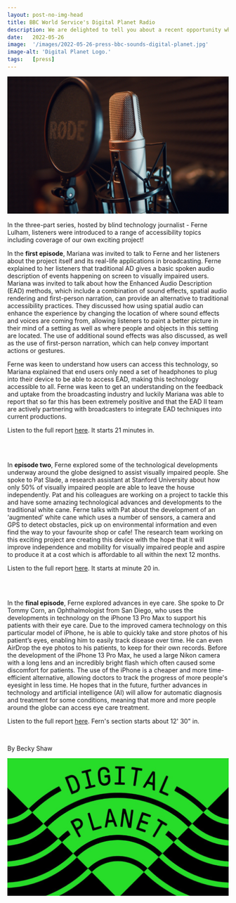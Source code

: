 ```yaml
---
layout: post-no-img-head
title: BBC World Service's Digital Planet Radio
description: We are delighted to tell you about a recent opportunity where Mariana and our project were featured in a series of accessibility segments on BBC World Service's Digital Planet, a weekly tech radio show.
date:   2022-05-26
image:  '/images/2022-05-26-press-bbc-sounds-digital-planet.jpg'
image-alt: 'Digital Planet Logo.'
tags:   [press]
---
```


![Microphone](../images/2022-05-26-press-bbc-sounds-digital-planet-mic.jpg)

In the three-part series, hosted by blind technology journalist - Ferne Lulham, listeners were introduced to a range of accessibility topics including coverage of our own exciting project!

In the **first episode**, Mariana was invited to talk to Ferne and her listeners about the project itself and its real-life applications in broadcasting. Ferne explained to her listeners that traditional AD gives a basic spoken audio description of events happening on screen to visually impaired users. Mariana was invited to talk about how the Enhanced Audio Description (EAD) methods, which include a combination of sound effects, spatial audio rendering and first-person narration, can provide an alternative to traditional accessibility practices. They discussed how using spatial audio can enhance the experience by changing the location of where sound effects and voices are coming from, allowing listeners to paint a better picture in their mind of a setting as well as where people and objects in this setting are located. The use of additional sound effects was also discussed, as well as the use of first-person narration, which can help convey important actions or gestures. 

Ferne was keen to understand how users can access this technology, so Mariana explained that end users only need a set of headphones to plug into their device to be able to access EAD, making this technology accessible to all. Ferne was keen to get an understanding on the feedback and uptake from the broadcasting industry and luckily Mariana was able to report that so far this has been extremely positive and that the EAD II team are actively partnering with broadcasters to integrate EAD techniques into current productions. 

Listen to the full report [here](https://www.bbc.co.uk/sounds/play/w3ct1ltc). It starts 21 minutes in.

<br><br>

In **episode two**, Ferne explored some of the technological developments underway around the globe designed to assist visually impaired people. She spoke to Pat Slade, a research assistant at Stanford University about how only 50% of visually impaired people are able to leave the house independently. Pat and his colleagues are working on a project to tackle this and have some amazing technological advances and developments to the traditional white cane. Ferne talks with Pat about the development of an ‘augmented’ white cane which uses a number of sensors, a camera and GPS to detect obstacles, pick up on environmental information and even find the way to your favourite shop or cafe! The research team working on this exciting project are creating this device with the hope that it will improve independence and mobility for visually impaired people and aspire to produce it at a cost which is affordable to all within the next 12 months. 

Listen to the full report [here](https://www.bbc.co.uk/sounds/play/w3ct1ltd). It starts at minute 20 in.

<br><br>

In the **final episode**, Ferne explored advances in eye care. She spoke to Dr Tommy Corn, an Ophthalmologist from San Diego, who uses the developments in technology on the iPhone 13 Pro Max to support his patients with their eye care. Due to the improved camera technology on this particular model of iPhone, he is able to quickly take and store photos of his patient’s eyes, enabling him to easily track disease over time. He can even AirDrop the eye photos to his patients, to keep for their own records. Before the development of the iPhone 13 Pro Max, he used a large Nikon camera with a long lens and an incredibly bright flash which often caused some discomfort for patients. The use of the iPhone is a cheaper and more time-efficient alternative, allowing doctors to track the progress of more people's eyesight in less time. He hopes that in the future, further advances in technology and artificial intelligence (AI) will allow for automatic diagnosis and treatment for some conditions, meaning that more and more people around the globe can access eye care treatment. 

Listen to the full report [here](https://www.bbc.co.uk/sounds/play/w3ct1ltf). Fern's section starts about 12' 30" in.

<br>

By Becky Shaw

![Microphone](../images/2022-05-26-press-bbc-sounds-digital-planet.jpg)